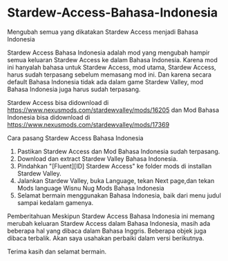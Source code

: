 # Stardew-Access-Bahasa-Indonesia
Mengubah semua yang dikatakan Stardew Access menjadi Bahasa Indonesia

Stardew Access Bahasa Indonesia adalah mod yang mengubah hampir semua keluaran Stardew Access ke dalam Bahasa Indonesia. Karena mod ini hanyalah bahasa untuk Stardew Access, mod utama, Stardew Access, harus sudah terpasang sebelum memasang mod ini. Dan karena secara default Bahasa Indonesia tidak ada dalam game Stardew Valley, mod Bahasa Indonesia juga harus sudah terpasang.

Stardew Access bisa didownload di https://www.nexusmods.com/stardewvalley/mods/16205 dan Mod Bahasa Indonesia bisa didownload di https://www.nexusmods.com/stardewvalley/mods/17369

Cara pasang Stardew Access Bahasa Indonesia
1. Pastikan Stardew Access dan Mod Bahasa Indonesia sudah terpasang.
2. Download dan extract Stardew Valley Bahasa Indonesia.
3. Pindahkan "[Fluent][ID] Stardew Access" ke folder mods di installan Stardew Valley.
4. Jalankan Stardew Valley, buka Language, tekan Next page,dan tekan Mods language Wisnu Nug Mods Bahasa Indonesia
5. Selamat bermain menggunakan Bahasa Indonesia, baik dari menu judul sampai kedalam gamenya.

Pemberitahuan
Meskipun Stardew Access Bahasa Indonesia ini memang merubah keluaran Stardew Access dalam Bahasa Indonesia, masih ada beberapa hal yang dibaca dalam Bahasa Inggris. Beberapa objek juga dibaca terbalik. Akan saya usahakan perbaiki dalam versi berikutnya.

Terima kasih dan selamat bermain.
